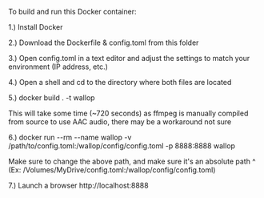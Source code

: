 To build and run this Docker container:

1.) Install Docker

2.) Download the Dockerfile & config.toml from this folder

3.) Open config.toml in a text editor and adjust the settings to match your environment (IP address, etc.)

4.) Open a shell and cd to the directory where both files are located

5.) docker build . -t wallop

  This will take some time (~720 seconds) as ffmpeg is manually compiled from source to use AAC audio, there may be a workaround not sure

6.) docker run --rm --name wallop -v /path/to/config.toml:/wallop/config/config.toml -p 8888:8888 wallop

  Make sure to change the above path, and make sure it's an absolute path ^ (Ex: /Volumes/MyDrive/config.toml:/wallop/config/config.toml)

7.) Launch a browser http://localhost:8888 
